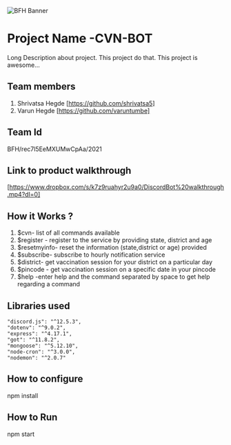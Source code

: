 ![BFH Banner](https://trello-attachments.s3.amazonaws.com/542e9c6316504d5797afbfb9/542e9c6316504d5797afbfc1/39dee8d993841943b5723510ce663233/Frame_19.png)
# Project Name -CVN-BOT
Long Description about project. This project do that. This project is awesome...
## Team members
1. Shrivatsa Hegde [https://github.com/shrivatsa5]
2. Varun Hegde [https://github.com/varuntumbe]
## Team Id
BFH/rec7l5EeMXUMwCpAa/2021
## Link to product walkthrough
[https://www.dropbox.com/s/k7z9ruahyr2u9a0/DiscordBot%20walkthrough.mp4?dl=0]
## How it Works ?
1. $cvn- list of all commands available
2. $register - register to the service by providing state, district and age
3. $resetmyinfo- reset the information (state,district or age) provided
4. $subscribe- subscribe to hourly notification service
5. $district- get vaccination session for your district on a particular day
5. $pincode - get vaccination session on a specific date in your pincode
7. $help -enter help and the command separated by space to get help regarding a command
## Libraries used
    "discord.js": "^12.5.3",
    "dotenv": "^9.0.2",
    "express": "^4.17.1",
    "got": "^11.8.2",
    "mongoose": "^5.12.10",
    "node-cron": "^3.0.0",
    "nodemon": "^2.0.7"
## How to configure
 npm install
## How to Run
 npm start


